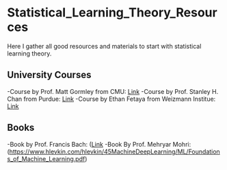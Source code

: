 # Statistical_Learning_Theory_Resources
Here I gather all good resources and materials to start with statistical learning theory. 
## University Courses 
-Course by Prof. Matt Gormley from CMU: [Link](https://www.cs.cmu.edu/~mgormley/courses/10601-s17/)
-Course by Prof. Stanley H. Chan from Purdue: [Link](https://engineering.purdue.edu/ChanGroup/ECE595/note.html)
-Course by Ethan Fetaya from Weizmann Institue: [Link](https://www.wisdom.weizmann.ac.il/~ethanf/teaching/ItSLT_16/index.html#Lectures)
## Books
-Book by Prof. Francis Bach: ([Link](https://www.di.ens.fr/~fbach/ltfp_book.pdf)
-Book By Prof. Mehryar Mohri: (https://www.hlevkin.com/hlevkin/45MachineDeepLearning/ML/Foundations_of_Machine_Learning.pdf)

